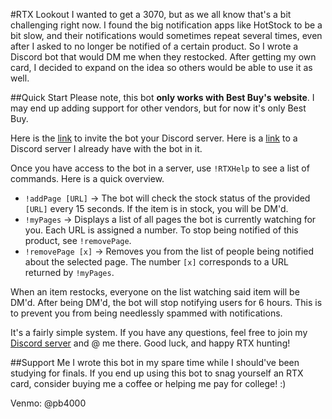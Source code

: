 #RTX Lookout
I wanted to get a 3070, but as we all know that's a bit challenging right now. I found the big notification apps like HotStock to be a bit slow, and their notifications would sometimes repeat several times, even after I asked to no longer be notified of a certain product. So I wrote a Discord bot that would DM me when they restocked. After getting my own card, I decided to expand on the idea so others would be able to use it as well.

##Quick Start
Please note, this bot **only works with Best Buy's website**. I may end up adding support for other vendors, but for now it's only Best Buy.

Here is the [link](https://discord.com/api/oauth2/authorize?client_id=794431055721267212&permissions=84992&scope=bot) to invite the bot your Discord server. Here is a [link](https://discord.gg/gUSxkDSA4S) to a Discord server I already have with the bot in it.

Once you have access to the bot in a server, use `!RTXHelp` to see a list of commands. Here is a quick overview.

- `!addPage [URL]` -> The bot will check the stock status of the provided `[URL]` every 15 seconds. If the item is in stock, you will be DM'd.
- `!myPages` -> Displays a list of all pages the bot is currently watching for you. Each URL is assigned a number. To stop being notified of this product, see `!removePage`.
- `!removePage [x]` -> Removes you from the list of people being notified about the selected page. The number `[x]` corresponds to a URL returned by `!myPages`.

When an item restocks, everyone on the list watching said item will be DM'd. After being DM'd, the bot will stop notifying users for 6 hours. This is to prevent you from being needlessly spammed with notifications.

It's a fairly simple system. If you have any questions, feel free to join my [Discord server](https://discord.gg/gUSxkDSA4S) and @ me there. Good luck, and happy RTX hunting!

##Support Me
I wrote this bot in my spare time while I should've been studying for finals. If you end up using this bot to snag yourself an RTX card, consider buying me a coffee or helping me pay for college! :)

Venmo: @pb4000